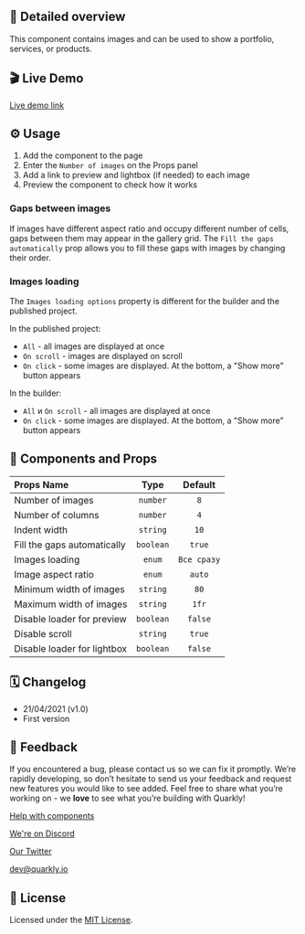 ## 📖 Detailed overview

This component contains images and can be used to show a portfolio, services, or products.

## 🎬 Live Demo

[Live demo link](https://quarkly-catalog.netlify.app/gallery/)

## ⚙️ Usage

1.  Add the component to the page
2.  Enter the `Number of images` on the Props panel
3.  Add a link to preview and lightbox (if needed) to each image
4.  Preview the component to check how it works

### Gaps between images

If images have different aspect ratio and occupy different number of cells, gaps between them may appear in the gallery grid.
The `Fill the gaps automatically` prop allows you to fill these gaps with images by changing their order.

### Images loading

The `Images loading options` property is different for the builder and the published project.

In the published project:

-   `All` - all images are displayed at once
-   `On scroll` - images are displayed on scroll
-   `On click` - some images are displayed. At the bottom, a "Show more" button appears

In the builder:

-   `All` и `On scroll` - all images are displayed at once
-   `On click` - some images are displayed. At the bottom, a "Show more" button appears

## 🧩 Components and Props

| Props Name                  |   Type    |   Default   |
| :-------------------------- | :-------: | :---------: |
| Number of images            | `number`  |     `8`     |
| Number of columns           | `number`  |     `4`     |
| Indent width                | `string`  |    `10`     |
| Fill the gaps automatically | `boolean` |   `true`    |
| Images loading              |  `enum`   | `Все сразу` |
| Image aspect ratio          |  `enum`   |   `auto`    |
| Minimum width of images     | `string`  |    `80`     |
| Maximum width of images     | `string`  |    `1fr`    |
| Disable loader for preview  | `boolean` |   `false`   |
| Disable scroll              | `string`  |   `true`    |
| Disable loader for lightbox | `boolean` |   `false`   |

## 🗓 Changelog

-   21/04/2021 (v1.0)
-   First version

## 📮 Feedback

If you encountered a bug, please contact us so we can fix it promptly. We’re rapidly developing, so don’t hesitate to send us your feedback and request new features you would like to see added. Feel free to share what you’re working on - we **love** to see what you’re building with Quarkly!

[Help with components](https://community.quarkly.io/c/requests/11)

[We're on Discord](https://discord.gg/f9KhSMGX)

[Our Twitter](https://twitter.com/quarklyapp)

[dev@quarkly.io](mailto:dev@quarkly.io)

## 📝 License

Licensed under the [MIT License](./LICENSE).
